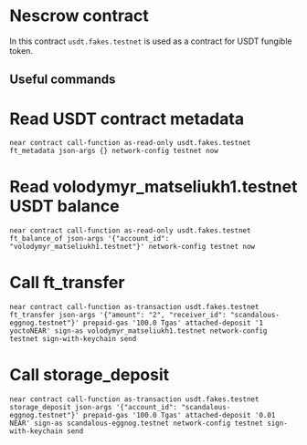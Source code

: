 # Nescrow contract

In this contract `usdt.fakes.testnet` is used as a contract for USDT fungible token.

## Useful commands

# Read USDT contract metadata
`
near contract call-function as-read-only usdt.fakes.testnet ft_metadata json-args {} network-config testnet now
`

# Read volodymyr_matseliukh1.testnet USDT balance

`
near contract call-function as-read-only usdt.fakes.testnet ft_balance_of json-args '{"account_id": "volodymyr_matseliukh1.testnet"}' network-config testnet now
`

# Call ft_transfer
`
near contract call-function as-transaction usdt.fakes.testnet ft_transfer json-args '{"amount": "2", "receiver_id": "scandalous-eggnog.testnet"}' prepaid-gas '100.0 Tgas' attached-deposit '1 yoctoNEAR' sign-as volodymyr_matseliukh1.testnet network-config testnet sign-with-keychain send
`

# Call storage_deposit
`
near contract call-function as-transaction usdt.fakes.testnet storage_deposit json-args '{"account_id": "scandalous-eggnog.testnet"}' prepaid-gas '100.0 Tgas' attached-deposit '0.01 NEAR' sign-as scandalous-eggnog.testnet network-config testnet sign-with-keychain send
`